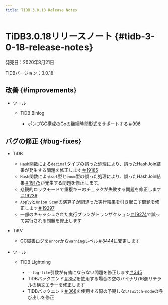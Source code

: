 ```yaml
---
title: TiDB 3.0.18 Release Notes
---
```


# TiDB3.0.18リリースノート {#tidb-3-0-18-release-notes}

発売日：2020年8月21日

TiDBバージョン：3.0.18

## 改善 {#improvements}

-   ツール

    -   TiDB Binlog

        -   ポンプGC構成のGoの継続時間形式をサポートする[＃996](https://github.com/pingcap/tidb-binlog/pull/996)

## バグの修正 {#bug-fixes}

-   TiDB

    -   `Hash`関数による`decimal`タイプの誤った処理により、誤ったHashJoin結果が発生する問題を修正します[＃19185](https://github.com/pingcap/tidb/pull/19185)
    -   `Hash`関数による`set`型と`enum`型の誤った処理により、誤ったHashJoin結果[＃19175](https://github.com/pingcap/tidb/pull/19175)が発生する問題を修正します。
    -   悲観的ロックモードで重複キーのチェックが失敗する問題を修正します[＃19236](https://github.com/pingcap/tidb/pull/19236)
    -   `Apply`と`Union Scan`の演算子が間違った実行結果を引き起こす問題を修正します[＃19297](https://github.com/pingcap/tidb/pull/19297)
    -   一部のキャッシュされた実行プランがトランザクション[＃19274](https://github.com/pingcap/tidb/pull/19274)で誤って実行される問題を修正します

-   TiKV

    -   GC障害ログを`error`から`warning`レベル[＃8444](https://github.com/tikv/tikv/pull/8444)に変更します

-   ツール

    -   TiDB Lightning

        -   `--log-file`引数が有効にならない問題を修正します[＃345](https://github.com/pingcap/tidb-lightning/pull/345)
        -   TiDBバックエンド[＃357](https://github.com/pingcap/tidb-lightning/pull/357)を使用する場合の空のバイナリ/16進リテラルの構文エラーを修正します
        -   TiDBバックエンド[＃368](https://github.com/pingcap/tidb-lightning/pull/368)を使用する際の予期しない`switch-mode`の呼び出しを修正
